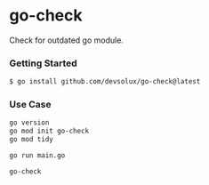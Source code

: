 # go-check

Check for outdated go module.

### Getting Started

```sh
$ go install github.com/devsolux/go-check@latest
```

### Use Case
```bash
go version
go mod init go-check
go mod tidy

go run main.go

go-check
```